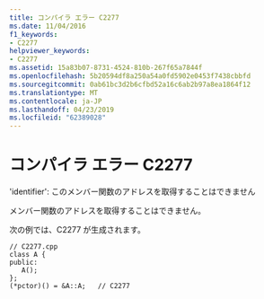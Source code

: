 ```yaml
---
title: コンパイラ エラー C2277
ms.date: 11/04/2016
f1_keywords:
- C2277
helpviewer_keywords:
- C2277
ms.assetid: 15a83b07-8731-4524-810b-267f65a7844f
ms.openlocfilehash: 5b20594df8a250a54a0fd5902e0453f7438cbbfd
ms.sourcegitcommit: 0ab61bc3d2b6cfbd52a16c6ab2b97a8ea1864f12
ms.translationtype: MT
ms.contentlocale: ja-JP
ms.lasthandoff: 04/23/2019
ms.locfileid: "62389028"
---
```

# <a name="compiler-error-c2277"></a>コンパイラ エラー C2277

'identifier': このメンバー関数のアドレスを取得することはできません

メンバー関数のアドレスを取得することはできません。

次の例では、C2277 が生成されます。

```
// C2277.cpp
class A {
public:
   A();
};
(*pctor)() = &A::A;   // C2277
```